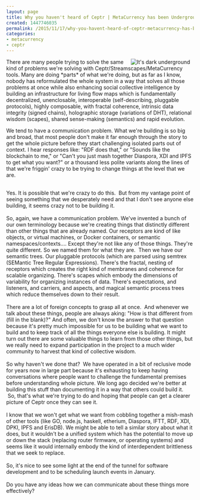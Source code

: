 ```yaml
---
layout: page
title: Why you haven't heard of Ceptr | MetaCurrency has been Underground
created: 1447746035
permalink: /2015/11/17/why-you-havent-heard-of-ceptr-metacurrency-has-been-underground
categories:
- metacurrency
- ceptr
---
```

<p><img alt="It's dark underground" src="{{ site.urlimg }}images/underground_mikedeere.com.jpg" style="margin-left: 10px; margin-right: 10px; float: right;">There are many people trying to solve the same kind of problems we're solving with Ceptr/Streamscapes/MetaCurrency tools. Many are doing *parts* of what we're doing, but as far as I know, nobody has reformulated the whole system in a way that solves all those problems at once while also enhancing social collective intelligence by building an infrastructure for living flow maps which is fundamentally decentralized, unenclosable, interoperable (self-describing, pluggable protocols), highly composable, with fractal coherence, intrinsic data integrity (signed chains), holographic storage (variations of DHT), relational wisdom (scapes), shared sense-making (semantics) and rapid evolution.</p><div>We tend to have a communication problem. What we're building is so big and broad, that most people don't make it far enough through the story to get the whole picture before they start challenging isolated parts out of context. I hear responses like: "RDF does that," or "Sounds like the blockchain to me," or "Can't you just mash together Diaspora, XDI and IPFS to get what you want?" or a thousand less polite variants along the lines of that we're friggin' crazy to be trying to change things at the level that we are.</div><p><!--break--></p><div>&nbsp;</div><div>Yes. It is possible that we're crazy to do this. &nbsp;But from my vantage point of seeing something that we desperately need and that I don't see anyone else building, it seems crazy not to be building it.</div><div>&nbsp;</div><div>So, again, we have a communication problem. We've invented a bunch of our own terminology because we're creating things that distinctly different than other things that are already named. Our receptors are kind of like objects, or virtual machines, or Docker containers, or semantic namespaces/contexts.... Except they're not like any of those things. They're quite different. So we named them for what they are. &nbsp;Then we have our semantic trees. Our pluggable protocols (which are parsed using semtrex (SEMantic Tree Regular Expressions). There's the fractal, nesting of receptors which creates the right kind of membranes and coherence for scalable organizing. There's scapes which embody the dimensions of variability for organizing instances of data. There's expectations, and listeners, and carriers, and aspects, and magical semantic process trees which reduce themselves down to their result.</div><div>&nbsp;</div><div>There are a lot of foreign concepts to grasp all at once. &nbsp;And whenever we talk about these things, people are always aking: "How is that different from (fill in the blank)?" And often, we don't know the answer to that question because it's pretty much impossible for us to be building what we want to build and to keep track of all the things everyone else is building. It might turn out there are some valuable things to learn from those other things, but we really need to expand participation in the project to a much wider community to harvest that kind of collective wisdom.</div><div>&nbsp;</div><div>So why haven't we done that? &nbsp;We have operated in a bit of reclusive mode for years now in large part because it's exhausting to keep having conversations where people want to challenge the fundamental premises before understanding whole picture. We long ago decided we're better at building this stuff than documenting it in a way that others could build it. &nbsp;So, that's what we're trying to do and hoping that people can get a clearer picture of Ceptr once they can see it.</div><div>&nbsp;</div><div>I know that we won't get what we want from cobbling together a mish-mash of other tools (like GO, node.js, haskell, etherium, Diaspora, IFTT, RDF, XDI, DPKI, IPFS and ErisDB). We might be able to tell a similar story about what it does, but it wouldn't be a unified system which has the potential to move up or down the stack (replacing router firmware, or operating systems) and seems like it would internally embody the kind of interdependent brittleness that we seek to replace.</div><div>&nbsp;</div><div>So, it's nice to see some light at the end of the tunnel for software development and to be scheduling launch events in January.</div><div>&nbsp;</div><div>Do you have any ideas how we can communicate about these things more effectively?</div><div>&nbsp;</div><p>&nbsp;</p>
